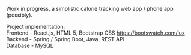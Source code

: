 Work in progress, a simplistic calorie tracking web app / phone app (possibly).

Project implementation: <br>
Frontend - React.js, HTML 5, Bootstrap CSS https://bootswatch.com/lux <br>
Backend - Spring / Spring Boot, Java, REST API <br>
Database - MySQL <br>
